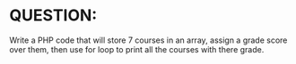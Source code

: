 # QUESTION:

Write a PHP code that will store 7 courses in an array, 
assign a grade score over them, 
then use for loop to print all the courses with there grade.

